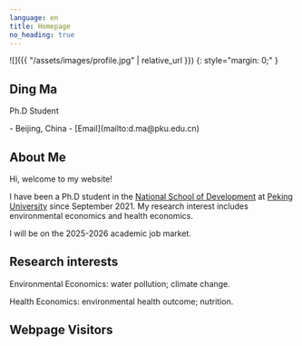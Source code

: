 ```yaml
---
language: en
title: Homepage
no_heading: true
---
```

<div class="row">
<div class="col-md-4" markdown="1">
<div class="site-personal-heading" markdown="1">
![]({{ "/assets/images/profile.jpg" | relative_url }})
{: style="margin: 0;" }

## Ding Ma

Ph.D Student
</div>
<div class="site-personal-info" markdown="1">
- <span class="icon icon-office"></span> Beijing, China
- <span class="icon icon-mail"></span> [Email](mailto:d.ma@pku.edu.cn)
</div>
</div>
<div class="col-md-8" markdown="1">

## About Me

Hi, welcome to my website!

I have been a Ph.D student in the [National School of Development](https://nsd.pku.edu.cn/) at [Peking University](https://www.pku.edu.cn/) since September 2021. My research interest includes environmental economics and health economics.

I will be on the 2025-2026 academic job market.

## Research interests
Environmental Economics: water pollution; climate change.

Health Economics: environmental health outcome; nutrition.

## Webpage Visitors
<script type='text/javascript' id='clustrmaps' src='//cdn.clustrmaps.com/map_v2.js?cl=ffffff&w=600&t=n&d=IaCHxSdHVCahIsDY6MTMIuQNIUck320Q-IX0O4mZhKw&co=c0c4c6&cmo=4a6d42&cmn=685c7f&ct=ffffff'></script>
